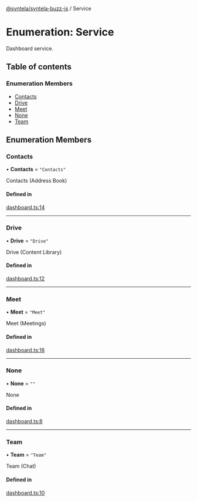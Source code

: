 [@syntela/syntela-buzz-js](../README.md) / Service

# Enumeration: Service

Dashboard service.

## Table of contents

### Enumeration Members

- [Contacts](Service.md#contacts)
- [Drive](Service.md#drive)
- [Meet](Service.md#meet)
- [None](Service.md#none)
- [Team](Service.md#team)

## Enumeration Members

### Contacts

• **Contacts** = ``"Contacts"``

Contacts (Address Book)

#### Defined in

[dashboard.ts:14](https://github.com/syntela/syntela-buzz-js/blob/main/src/dashboard.ts#L14)

___

### Drive

• **Drive** = ``"Drive"``

Drive (Content Library)

#### Defined in

[dashboard.ts:12](https://github.com/syntela/syntela-buzz-js/blob/main/src/dashboard.ts#L12)

___

### Meet

• **Meet** = ``"Meet"``

Meet (Meetings)

#### Defined in

[dashboard.ts:16](https://github.com/syntela/syntela-buzz-js/blob/main/src/dashboard.ts#L16)

___

### None

• **None** = ``""``

None

#### Defined in

[dashboard.ts:8](https://github.com/syntela/syntela-buzz-js/blob/main/src/dashboard.ts#L8)

___

### Team

• **Team** = ``"Team"``

Team (Chat)

#### Defined in

[dashboard.ts:10](https://github.com/syntela/syntela-buzz-js/blob/main/src/dashboard.ts#L10)
